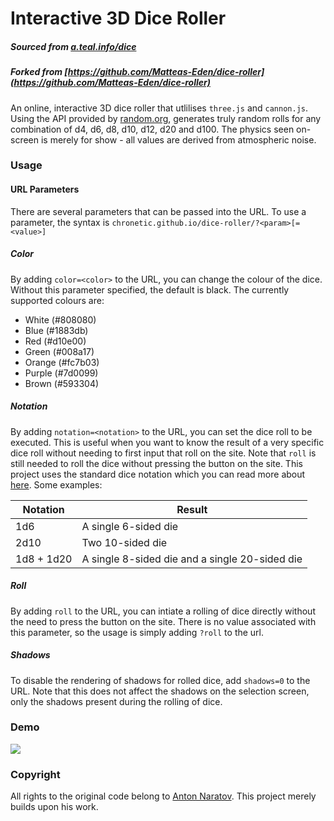 # Interactive 3D Dice Roller
##### Sourced from [a.teal.info/dice](https://a.teal.info/dice)
##### Forked from [https://github.com/Matteas-Eden/dice-roller](https://github.com/Matteas-Eden/dice-roller)

An online, interactive 3D dice roller that utlilises `three.js` and `cannon.js`. Using the API provided by [random.org](https://random.org), generates truly random rolls for any combination of d4, d6, d8, d10, d12, d20 and d100. The physics seen on-screen is merely for show - all values are derived from atmospheric noise.

### Usage

#### URL Parameters

There are several parameters that can be passed into the URL. To use a parameter, the syntax is `chronetic.github.io/dice-roller/?<param>[=<value>]`

##### Color
By adding `color=<color>` to the URL, you can change the colour of the dice. Without this parameter specified, the default is black. The currently supported colours are:

- White (#808080)
- Blue (#1883db)
- Red (#d10e00)
- Green (#008a17)
- Orange (#fc7b03)
- Purple (#7d0099)
- Brown (#593304)

##### Notation

By adding `notation=<notation>` to the URL, you can set the dice roll to be executed. This is useful when you want to know the result of a very specific dice roll without needing to first input that roll on the site. Note that `roll` is still needed to roll the dice without pressing the button on the site. This project uses the standard dice notation which you can read more about [here](https://en.wikipedia.org/wiki/Dice_notation). Some examples:

| Notation | Result |
| -------- | ------ |
| 1d6      | A single 6-sided die |
| 2d10     | Two 10-sided die |
| 1d8 + 1d20 | A single 8-sided die and a single 20-sided die |

##### Roll

By adding `roll` to the URL, you can intiate a rolling of dice directly without
the need to press the button on the site. There is no value associated with
this parameter, so the usage is simply adding `?roll` to the url.

##### Shadows

To disable the rendering of shadows for rolled dice, add `shadows=0` to the URL. Note that this does not affect the shadows on the selection screen, only the shadows present during the rolling of dice.

### Demo

![](dice-roller-demo.gif)

### Copyright

All rights to the original code belong to [Anton Naratov](http://www.teall.info/). This project merely builds upon his work.
